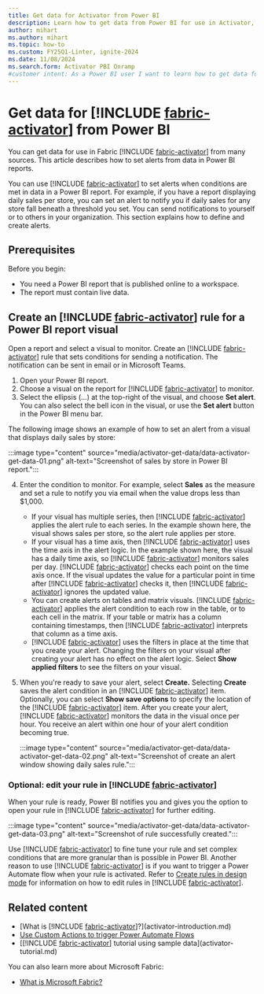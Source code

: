 ```yaml
---
title: Get data for Activator from Power BI
description: Learn how to get data from Power BI for use in Activator, integrate it into your workflows, and take advantage of powerful data analysis capabilities.
author: mihart
ms.author: mihart
ms.topic: how-to
ms.custom: FY25Q1-Linter, ignite-2024
ms.date: 11/08/2024
ms.search.form: Activator PBI Onramp
#customer intent: As a Power BI user I want to learn how to get data for Activator in Power BI.
---
```


 # Get data for [!INCLUDE [fabric-activator](../includes/fabric-activator.md)] from Power BI

You can get data for use in Fabric [!INCLUDE [fabric-activator](../includes/fabric-activator.md)] from many sources. This article describes how to set alerts from data in Power BI reports.

You can use [!INCLUDE [fabric-activator](../includes/fabric-activator.md)] to set alerts when conditions are met in data in a Power BI report. For example, if you have a report displaying daily sales per store, you can set an alert to notify you if daily sales for any store fall beneath a threshold you set. You can send notifications to yourself or to others in your organization. This section explains how to define and create alerts.

## Prerequisites

Before you begin:

* You need a Power BI report that is published online to a workspace.
* The report must contain live data.

## Create an [!INCLUDE [fabric-activator](../includes/fabric-activator.md)] rule for a Power BI report visual

Open a report and select a visual to monitor. Create an [!INCLUDE [fabric-activator](../includes/fabric-activator.md)] rule that sets conditions for sending a notification. The notification can be sent in email or in Microsoft Teams.

1. Open your Power BI report.
2. Choose a visual on the report for [!INCLUDE [fabric-activator](../includes/fabric-activator.md)] to monitor.
3. Select the ellipsis (…) at the top-right of the visual, and choose **Set alert**. You can also select the bell icon in the visual, or use the **Set alert** button in the Power BI menu bar.

The following image shows an example of how to set an alert from a visual that displays daily sales by store:

:::image type="content" source="media/activator-get-data/data-activator-get-data-01.png" alt-text="Screenshot of sales by store in Power BI report.":::

4. Enter the condition to monitor. For example, select **Sales** as the measure and set a rule to notify you via email when the value drops less than $1,000. 

    * If your visual has multiple series, then [!INCLUDE [fabric-activator](../includes/fabric-activator.md)] applies the alert rule to each series. In the example shown here, the visual shows sales per store, so the alert rule applies per store.
    * If your visual has a time axis, then [!INCLUDE [fabric-activator](../includes/fabric-activator.md)] uses the time axis in the alert logic. In the example shown here, the visual has a daily time axis, so [!INCLUDE [fabric-activator](../includes/fabric-activator.md)] monitors sales per day. [!INCLUDE [fabric-activator](../includes/fabric-activator.md)] checks each point on the time axis once. If the visual updates the value for a particular point in time after [!INCLUDE [fabric-activator](../includes/fabric-activator.md)] checks it, then [!INCLUDE [fabric-activator](../includes/fabric-activator.md)] ignores the updated value.
    * You can create alerts on tables and matrix visuals. [!INCLUDE [fabric-activator](../includes/fabric-activator.md)] applies the alert condition to each row in the table, or to each cell in the matrix. If your table or matrix has a column containing timestamps, then [!INCLUDE [fabric-activator](../includes/fabric-activator.md)] interprets that column as a time axis.
    * [!INCLUDE [fabric-activator](../includes/fabric-activator.md)] uses the filters in place at the time that you create your alert. Changing the filters on your visual after creating your alert has no effect on the alert logic. Select **Show applied filters** to see the filters on your visual.

5. When you're ready to save your alert, select **Create.** Selecting **Create** saves the alert condition in an [!INCLUDE [fabric-activator](../includes/fabric-activator.md)] item. Optionally, you can select **Show save options** to specify the location of the [!INCLUDE [fabric-activator](../includes/fabric-activator.md)] item. After you create your alert, [!INCLUDE [fabric-activator](../includes/fabric-activator.md)] monitors the data in the visual once per hour. You receive an alert within one hour of your alert condition becoming true.

    :::image type="content" source="media/activator-get-data/data-activator-get-data-02.png" alt-text="Screenshot of create an alert window showing daily sales rule.":::

### Optional: edit your rule in [!INCLUDE [fabric-activator](../includes/fabric-activator.md)]

When your rule is ready, Power BI notifies you and gives you the option to open your rule in [!INCLUDE [fabric-activator](../includes/fabric-activator.md)] for further editing.

:::image type="content" source="media/activator-get-data/data-activator-get-data-03.png" alt-text="Screenshot of rule successfully created.":::

Use [!INCLUDE [fabric-activator](../includes/fabric-activator.md)] to fine tune your rule and set complex conditions that are more granular than is possible in Power BI. Another reason to use [!INCLUDE [fabric-activator](../includes/fabric-activator.md)] is if you want to trigger a Power Automate flow when your rule is activated. Refer to [Create rules in design mode](activator-create-activators.md) for information on how to edit rules in [!INCLUDE [fabric-activator](../includes/fabric-activator.md)].

## Related content

* [What is [!INCLUDE [fabric-activator](../includes/fabric-activator.md)]?](activator-introduction.md)
* [Use Custom Actions to trigger Power Automate Flows](activator-trigger-power-automate-flows.md)
* [[!INCLUDE [fabric-activator](../includes/fabric-activator.md)] tutorial using sample data](activator-tutorial.md)

You can also learn more about Microsoft Fabric:

* [What is Microsoft Fabric?](../../get-started/microsoft-fabric-overview.md)
